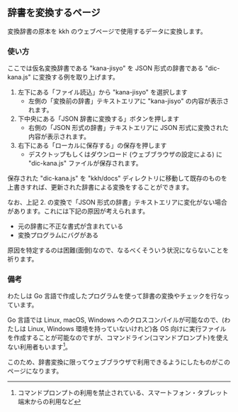 ## 辞書を変換するページ

変換辞書の原本を kkh のウェブページで使用するデータに変換します。

### 使い方

ここでは仮名変換辞書である "kana-jisyo" を JSON 形式の辞書である "dic-kana.js" に変換する例を取り上げます。

1. 左下にある「ファイル読込」から "kana-jisyo" を選択します
    - 左側の「変換前の辞書」テキストエリアに "kana-jisyo" の内容が表示されます。
2. 下中央にある「JSON 辞書に変換する」ボタンを押します
    - 右側の「JSON 形式の辞書」テキストエリアに JSON 形式に変換された内容が表示されます。
3. 右下にある「ローカルに保存する」の保存を押します
    - デスクトップもしくはダウンロード (ウェブブラウザの設定による) に "dic-kana.js" ファイルが保存されます。

保存された "dic-kana.js" を "kkh/docs" ディレクトリに移動して既存のものを上書きすれば、更新された辞書による変換をすることができます。

なお、上記 2. の変換で「JSON 形式の辞書」テキストエリアに変化がない場合があります。これには下記の原因が考えられます。

- 元の辞書に不正な書式が含まれている
- 変換プログラムにバグがある

原因を特定するのは困難(面倒)なので、なるべくそういう状況にならないことを祈ります。

### 備考

わたしは Go 言語で作成したプログラムを使って辞書の変換やチェックを行なっています。

Go 言語では Linux, macOS, Windows へのクロスコンパイルが可能なので、(わたしは Linux, Windows 環境を持っていないけれど)各 OS 向けに実行ファイルを作成することが可能なのですが、コマンドライン(コマンドプロンプト)を使えない利用者もいます[^1]。

[^1]: コマンドプロンプトの利用を禁止されている、スマートフォン・タブレット端末からの利用など

このため、辞書変換に限ってウェブブラウザで利用できるようにしたものがこのページになります。
